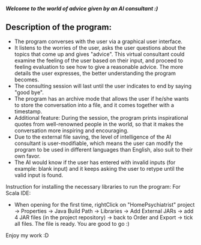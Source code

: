 ##### Welcome to the world of advice given by an AI consultant :)

## **Description of the program:** 
- The program converses with the user via a graphical user interface. 
- It listens to the worries of the user, asks the user questions about the topics that come up and gives "advice". This virtual consultant could examine the feeling of the user based on their input, and proceed to feeling evaluation to see how to give a reasonable advice. The more details the user expresses, the better understanding the program becomes. 
- The consulting session will last until the user indicates to end by saying "good bye". 
- The program has an archive mode that allows the user if he/she wants to store the conversation into a file, and it comes together with a timestamp.
- Additional feature: During the session, the program prints inspirational quotes from well-renowned people in the world, so that it makes the conversation more inspiring and encouraging.
- Due to the external file saving, the level of intelligence of the AI consultant is user-modifiable, which means the user can modify the program to be used in different languages than English, also suit to their own favor. 
- The AI would know if the user has entered with invalid inputs (for example: blank input) and it keeps asking the user to retype until the valid input is found. 

Instruction for installing the necessary libraries to run the program: 
For Scala IDE: 
- When opening for the first time, rightClick on "HomePsychiatrist" project -> Properties 
-> Java Build Path -> Libraries -> Add External JARs -> add 4 JAR files (in the project repository)
-> back to Order and Export -> tick all files. The file is ready. You are good to go :) 

Enjoy my work :D 
